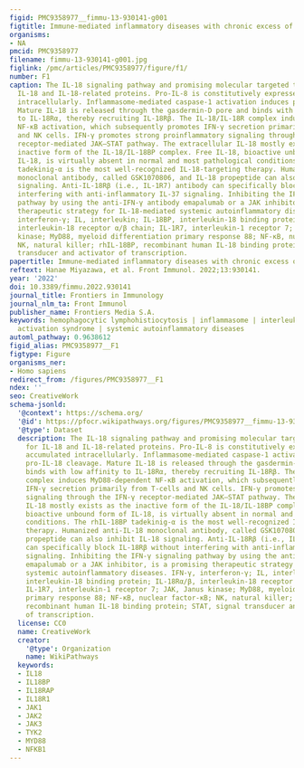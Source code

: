 ```yaml
---
figid: PMC9358977__fimmu-13-930141-g001
figtitle: Immune-mediated inflammatory diseases with chronic excess of serum interleukin-18
organisms:
- NA
pmcid: PMC9358977
filename: fimmu-13-930141-g001.jpg
figlink: /pmc/articles/PMC9358977/figure/f1/
number: F1
caption: The IL-18 signaling pathway and promising molecular targeted therapies for
  IL-18 and IL-18-related proteins. Pro-IL-8 is constitutively expressed and accumulated
  intracellularly. Inflammasome-mediated caspase-1 activation induces pro-IL-18 cleavage.
  Mature IL-18 is released through the gasdermin-D pore and binds with low affinity
  to IL-18Rα, thereby recruiting IL-18Rβ. The IL-18/IL-18R complex induces MyD88-dependent
  NF-κB activation, which subsequently promotes IFN-γ secretion primarily from T-cells
  and NK cells. IFN-γ promotes strong proinflammatory signaling through the IFN-γ
  receptor-mediated JAK–STAT pathway. The extracellular IL-18 mostly exists as the
  inactive form of the IL-18/IL-18BP complex. Free IL-18, bioactive unbound form of
  IL-18, is virtually absent in normal and most pathological conditions. The rhIL-18BP
  tadekinig-α is the most well-recognized IL-18-targeting therapy. Humanized anti-IL-18
  monoclonal antibody, called GSK1070806, and IL-18 propeptide can also inhibit IL-18
  signaling. Anti-IL-18Rβ (i.e., IL-1R7) antibody can specifically block IL-18Rβ without
  interfering with anti-inflammatory IL-37 signaling. Inhibiting the IFN-γ signaling
  pathway by using the anti-IFN-γ antibody emapalumab or a JAK inhibitor, is a promising
  therapeutic strategy for IL-18-mediated systemic autoinflammatory diseases. IFN-γ,
  interferon-γ; IL, interleukin; IL-18BP, interleukin-18 binding protein; IL-18Rα/β,
  interleukin-18 receptor α/β chain; IL-1R7, interleukin-1 receptor 7; JAK, Janus
  kinase; MyD88, myeloid differentiation primary response 88; NF-κB, nuclear factor-κB;
  NK, natural killer; rhIL-18BP, recombinant human IL-18 binding protein; STAT, signal
  transducer and activator of transcription.
papertitle: Immune-mediated inflammatory diseases with chronic excess of serum interleukin-18.
reftext: Hanae Miyazawa, et al. Front Immunol. 2022;13:930141.
year: '2022'
doi: 10.3389/fimmu.2022.930141
journal_title: Frontiers in Immunology
journal_nlm_ta: Front Immunol
publisher_name: Frontiers Media S.A.
keywords: hemophagocytic lymphohistiocytosis | inflammasome | interleukin-18 | macrophage
  activation syndrome | systemic autoinflammatory diseases
automl_pathway: 0.9638612
figid_alias: PMC9358977__F1
figtype: Figure
organisms_ner:
- Homo sapiens
redirect_from: /figures/PMC9358977__F1
ndex: ''
seo: CreativeWork
schema-jsonld:
  '@context': https://schema.org/
  '@id': https://pfocr.wikipathways.org/figures/PMC9358977__fimmu-13-930141-g001.html
  '@type': Dataset
  description: The IL-18 signaling pathway and promising molecular targeted therapies
    for IL-18 and IL-18-related proteins. Pro-IL-8 is constitutively expressed and
    accumulated intracellularly. Inflammasome-mediated caspase-1 activation induces
    pro-IL-18 cleavage. Mature IL-18 is released through the gasdermin-D pore and
    binds with low affinity to IL-18Rα, thereby recruiting IL-18Rβ. The IL-18/IL-18R
    complex induces MyD88-dependent NF-κB activation, which subsequently promotes
    IFN-γ secretion primarily from T-cells and NK cells. IFN-γ promotes strong proinflammatory
    signaling through the IFN-γ receptor-mediated JAK–STAT pathway. The extracellular
    IL-18 mostly exists as the inactive form of the IL-18/IL-18BP complex. Free IL-18,
    bioactive unbound form of IL-18, is virtually absent in normal and most pathological
    conditions. The rhIL-18BP tadekinig-α is the most well-recognized IL-18-targeting
    therapy. Humanized anti-IL-18 monoclonal antibody, called GSK1070806, and IL-18
    propeptide can also inhibit IL-18 signaling. Anti-IL-18Rβ (i.e., IL-1R7) antibody
    can specifically block IL-18Rβ without interfering with anti-inflammatory IL-37
    signaling. Inhibiting the IFN-γ signaling pathway by using the anti-IFN-γ antibody
    emapalumab or a JAK inhibitor, is a promising therapeutic strategy for IL-18-mediated
    systemic autoinflammatory diseases. IFN-γ, interferon-γ; IL, interleukin; IL-18BP,
    interleukin-18 binding protein; IL-18Rα/β, interleukin-18 receptor α/β chain;
    IL-1R7, interleukin-1 receptor 7; JAK, Janus kinase; MyD88, myeloid differentiation
    primary response 88; NF-κB, nuclear factor-κB; NK, natural killer; rhIL-18BP,
    recombinant human IL-18 binding protein; STAT, signal transducer and activator
    of transcription.
  license: CC0
  name: CreativeWork
  creator:
    '@type': Organization
    name: WikiPathways
  keywords:
  - IL18
  - IL18BP
  - IL18RAP
  - IL18R1
  - JAK1
  - JAK2
  - JAK3
  - TYK2
  - MYD88
  - NFKB1
---
```

